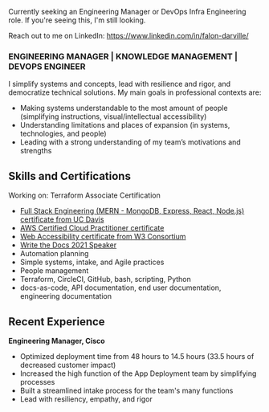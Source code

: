 Currently seeking an Engineering Manager or DevOps Infra Engineering role. If you're seeing this, I'm still looking. 

Reach out to me on LinkedIn: https://www.linkedin.com/in/falon-darville/

### ENGINEERING MANAGER | KNOWLEDGE MANAGEMENT | DEVOPS ENGINEER

I simplify systems and concepts, lead with resilience and rigor, and democratize technical solutions. My main goals in professional contexts are:

- Making systems understandable to the most amount of people (simplifying instructions, visual/intellectual accessibility)
- Understanding limitations and places of expansion (in systems, technologies, and people)
- Leading with a strong understanding of my team’s motivations and strengths

## Skills and Certifications

Working on: Terraform Associate Certification

* [Full Stack Engineering (MERN - MongoDB, Express, React, Node.js) certificate from UC Davis](https://www.credly.com/badges/145b6b28-7016-4a27-a1b4-b5c0e125b4e9)
* [AWS Certified Cloud Practitioner certificate](https://www.credly.com/badges/680071b9-c4bf-4ca1-8394-2fdcbc66453f)
* [Web Accessibility certificate from W3 Consortium](https://courses.edx.org/certificates/0326f12ad7194bc18161d89c8a2a9958)
* [Write the Docs 2021 Speaker](https://www.youtube.com/watch?v=f7hHwGvR0_Q)
* Automation planning
* Simple systems, intake, and Agile practices
* People management
* Terraform, CircleCI, GitHub, bash, scripting, Python
* docs-as-code, API documentation, end user documentation, engineering documentation

## Recent Experience

**Engineering Manager, Cisco**
* Optimized deployment time from 48 hours to 14.5 hours (33.5 hours of decreased customer impact)
* Increased the high function of the App Deployment team by simplifying processes
* Built a streamlined intake process for the team's many functions
* Lead with resiliency, empathy, and rigor
